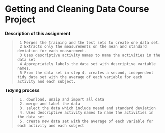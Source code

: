 # Getting and Cleaning Data Course Project

**Description of this assignment**
>      1 Merges the training and the test sets to create one data set.
>      2 Extracts only the measurements on the mean and standard deviation for each measurement.
>      3 Uses descriptive activity names to name the activities in the data set
>      4 Appropriately labels the data set with descriptive variable names.
>      5 From the data set in step 4, creates a second, independent tidy data set with the average of each variable for each activity and each subject.


**Tidying process**
>      1. download, unzip and import all data
>      2. merge and label the data
>      3. select the data which include meand and standard deviation
>      4. Uses descriptive activity names to name the activities in the data set
>      5. create new data set with the average of each variable for each activity and each subject
